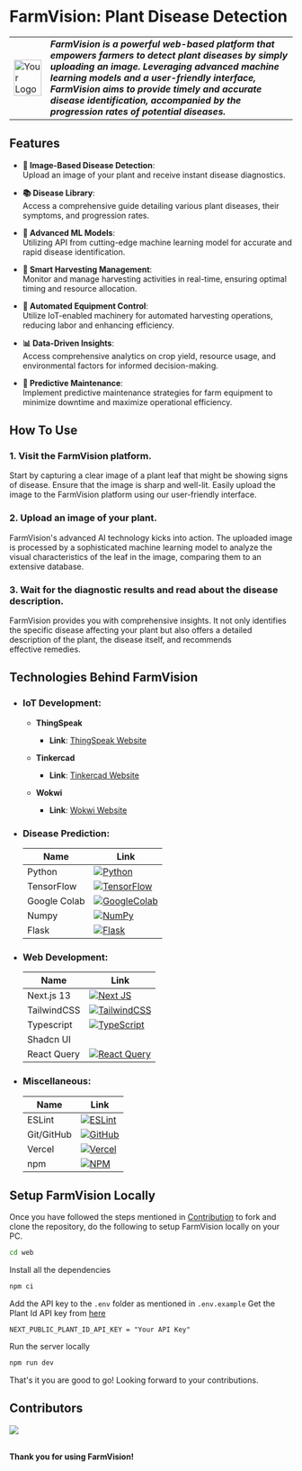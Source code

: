 # FarmVision: Plant Disease Detection

<table>
<tr>
<td>
<img src="https://github.com/rahulkarda/hackhive_nextgencoders/blob/master/logo.png?raw=true" alt="Your Logo" width="auto" height="100%">
</td>
<td>
<b><i>FarmVision is a powerful web-based platform that empowers farmers to detect plant diseases by simply uploading an image. Leveraging advanced machine learning models and a user-friendly interface, FarmVision aims to provide timely and accurate disease identification, accompanied by the progression rates of potential diseases.</b>
</td>
</tr>
</table>

## Features
- **📸 Image-Based Disease Detection**:   
  Upload an image of your plant and receive instant disease diagnostics.
  
- **📚 Disease Library**:   
  Access a comprehensive guide detailing various plant diseases, their symptoms, and progression rates.

- **🤖 Advanced ML Models**:   
  Utilizing API from cutting-edge machine learning model for accurate and rapid disease identification.

- **🌾 Smart Harvesting Management**:   
  Monitor and manage harvesting activities in real-time, ensuring optimal timing and resource allocation.

- **🚜 Automated Equipment Control**:   
  Utilize IoT-enabled machinery for automated harvesting operations, reducing labor and enhancing efficiency.

- **📊 Data-Driven Insights**:   
  Access comprehensive analytics on crop yield, resource usage, and environmental factors for informed decision-making.

- **🔧 Predictive Maintenance**:   
  Implement predictive maintenance strategies for farm equipment to minimize downtime and maximize operational efficiency.


## How To Use
### 1. Visit the FarmVision platform.  
Start by capturing a clear image of a plant leaf that might be showing signs of disease. Ensure that the image is sharp and well-lit. Easily upload the image to the FarmVision platform using our user-friendly interface.
### 2. Upload an image of your plant.  
FarmVision's advanced AI technology kicks into action. The uploaded image is processed by a sophisticated machine learning model to analyze the visual characteristics of the leaf in the image, comparing them to an extensive database.
### 3. Wait for the diagnostic results and read about the disease description.
FarmVision provides you with comprehensive insights. It not only identifies the specific disease affecting your plant but also offers a detailed description of the plant, the disease itself, and recommends effective remedies.

## Technologies Behind FarmVision
- ### IoT Development:   
  - **ThingSpeak**
    - **Link**: [ThingSpeak Website](https://thingspeak.com/)
  
  - **Tinkercad**
    - **Link**: [Tinkercad Website](https://www.tinkercad.com/)

  - **Wokwi**
    - **Link**: [Wokwi Website](https://wokwi.com/)

- ### Disease Prediction:   
  | Name        |    Link                                                    |
  |-------------|--------------------------------------------------------|
  |Python       |[![Python](https://img.shields.io/badge/python-3670A0?style=for-the-badge&logo=python&logoColor=ffdd54)](https://python.org)|
  |TensorFlow   |[![TensorFlow](https://img.shields.io/badge/TensorFlow-%23FF6F00.svg?style=for-the-badge&logo=TensorFlow&logoColor=white)](https://www.tensorflow.org)|  
  |Google Colab |[![GoogleColab](https://img.shields.io/badge/GoogleColab-%23FF6F00.svg?style=for-the-badge&logo=GoogleColab&logoColor=white)](https://colab.research.google.com)|
  |Numpy        |[![NumPy](https://img.shields.io/badge/numpy-%23013243.svg?style=for-the-badge&logo=numpy&logoColor=white)](https://numpy.org)|
  |Flask       |[![Flask](https://img.shields.io/badge/flask-%23000.svg?style=for-the-badge&logo=flask&logoColor=white)](https://flask.palletsprojects.com/en/2.3.x)|
  
- ### Web Development:  
  | Name        |     Link                                                   |
  |-------------|--------------------------------------------------------|
  |Next.js 13       |[![Next JS](https://img.shields.io/badge/Next-black?style=for-the-badge&logo=next.js&logoColor=white)](https://nextjs.org/docs)|
  |TailwindCSS   |[![TailwindCSS](https://img.shields.io/badge/tailwindcss-%2338B2AC.svg?style=for-the-badge&logo=tailwind-css&logoColor=white)](https://tailwindcss.com)|  
  |Typescript |[![TypeScript](https://img.shields.io/badge/typescript-%23007ACC.svg?style=for-the-badge&logo=typescript&logoColor=white)](https://www.typescriptlang.org)|
  |Shadcn UI        ||
  |React Query        |[![React Query](https://img.shields.io/badge/-React%20Query-FF4154?style=for-the-badge&logo=react%20query&logoColor=white)](https://tanstack.com/query/v3/)|

- ### Miscellaneous:   
  | Name        |  Link                                                      |
  |-------------|--------------------------------------------------------|
  |ESLint       |[![ESLint](https://img.shields.io/badge/ESLint-4B3263?style=for-the-badge&logo=eslint&logoColor=white)](https://eslint.org)|
  |Git/GitHub   |[![GitHub](https://img.shields.io/badge/github-%23121011.svg?style=for-the-badge&logo=github&logoColor=white)](https://github.com)|  
  |Vercel |[![Vercel](https://img.shields.io/badge/vercel-%23000000.svg?style=for-the-badge&logo=vercel&logoColor=white)](https://vercel.com)|
  |npm        |[![NPM](https://img.shields.io/badge/NPM-%23CB3837.svg?style=for-the-badge&logo=npm&logoColor=white)](https://www.npmjs.com)|


## Setup FarmVision Locally
Once you have followed the steps mentioned in [Contribution](https://github.com/rahulkarda/nextgencoders_hackhive/blob/master/Contributing.md) to fork and clone the repository, do the following to setup FarmVision locally on your PC.
```bash
cd web
```
Install all the dependencies
```bash
npm ci
```
Add the API key to the `.env` folder as mentioned in `.env.example`
Get the Plant Id API key from [here](https://web.plant.id/plant-identification-api/)
```
NEXT_PUBLIC_PLANT_ID_API_KEY = "Your API Key"
```

Run the server locally
```bash
npm run dev
```
That's it you are good to go! Looking forward to your contributions.

## Contributors
<a href="https://github.com/rahulkarda/FarmVision/graphs/contributors">
  <img src="https://contrib.rocks/image?repo=rahulkarda/hackhive_nextgencoders" />
</a>

<br />
<br />

**Thank you for using FarmVision!**
